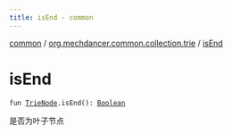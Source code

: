 ```yaml
---
title: isEnd - common
---
```


[common](../index.html) / [org.mechdancer.common.collection.trie](index.html) / [isEnd](./is-end.html)

# isEnd

`fun `[`TrieNode`](-trie-node/index.html)`.isEnd(): `[`Boolean`](https://kotlinlang.org/api/latest/jvm/stdlib/kotlin/-boolean/index.html)

是否为叶子节点

